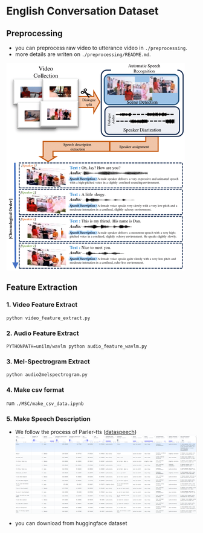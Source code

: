 # English Conversation Dataset

## Preprocessing
- you can preprocess raw video to utterance video in `./preprocessing`.
- more details are writen on  `./preprocessing/README.md`.

![MSC_description](./images/pipeline.png)

## Feature Extraction

### 1. Video Feature Extract
```
python video_feature_extract.py
```

### 2. Audio Feature Extract
```
PYTHONPATH=unilm/wavlm python audio_feature_wavlm.py 
```

### 3. Mel-Spectrogram Extract
```
python audio2melspectrogram.py
```

### 4. Make csv format
run `./MSC/make_csv_data.ipynb`

### 5. Make Speech Description
- We follow the process of Parler-tts ([dataspeech](https://github.com/huggingface/dataspeech))
![MSC_description](./images/MSC_description.png)

- you can download from huggingface dataset